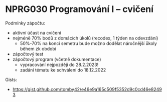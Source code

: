# NPRG030 Programování I – cvičení

Podmínky zápočtu:
- aktivní účast na cvičení
- nejméně 70% bodů z domácích úkolů (recodex, 1 týden na odevzdání)
  - 50%-70% na konci semetru bude možno dodělat náročnější ůkoly během zk období
- zápočtový test      
- zápočtový program (včetně dokumentace)
  - vypracování nejpozději do 28.2.2023!
  - zadání tématu ke schválení do 18.12.2022

Gists:
* https://gist.github.com/tomby42/e46e9a165c509f5352d9c0cd46e82493
